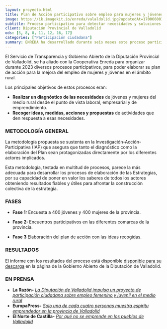 ```yaml
---
layout: proyecto.html
title: Plan de Acción participativo sobre empleo para mujeres y jóvenes del medio rural
image: https://ik.imagekit.io/enreda/valaldolid.jpg?updatedAt=1700660013051
subtitle: Proceso participativo para detectar necesidades y soluciones entre mujeres y jóvenes rurales 
client: Diputación Provincial de Valladolid
ods: [5, 8, 8, 11, 12, 16, 17]
categories: ["Participación ciudadana"]
summary: ENREDA ha desarrollado durante seis meses este proceso participativo- que ha incluido una encuesta a 400 mujeres y 400 jóvenes; varios encuentros comarcales y entrevistas a informantes clave - para desarrollar este documento que guiará la estrategia de empleo de la Diputación de Valladolid 
---
```

El Servicio de Transparencia y Gobierno Abierto de la Diputación Provincial de Valladolid, se ha aliado con la Cooperativa Enreda para organizar durante 2023 diversos procesos participativos, para poder elaborar su plan de acción para la mejora del empleo de mujeres y jóvenes en el ámbito rural.

Los principales objetivos de estos procesos eran:

- **Realizar un diagnóstico de las necesidades** de jóvenes y mujeres del
medio rural desde el punto de vista laboral, empresarial y de
emprendimiento.
- **Recoger ideas, medidas, acciones y propuestas** de actividades que den
respuesta a esas necesidades.

### METODOLOGÍA GENERAL 
La metodología propuesta se sustenta en la Investigación-Acción-Participativa (IAP) que asegura que tanto el diagnóstico como la elaboración del Plan sean protagonizadas directamente por los diferentes actores implicados. 

Esta metodología, testada en multitud de procesos, parece la más adecuada para desarrollar los procesos de elaboración de las Estrategias, por su capacidad de poner en valor los saberes de todos los actores obteniendo resultados fiables y útiles para afrontar la construcción colectiva de la estrategia.

### FASES
- **Fase 1:** Encuesta a 400 jóvenes y 400 mujeres de la provincia.

- **Fase 2:**  Encuentros participativos en las diferentes comarcas de la provincia.

- **Fase 3** Elaboración del plan de acción con las ideas recogidas.

### RESULTADOS
El informe con los resultados del proceso está disponible [disponible para su descarga](https://gobiernoabierto.diputaciondevalladolid.es/procesos-participativos) en la página de la Gobierno Abierto de la Diputación de Valladolid.

### EN PRENSA
- **La Razón-** [*La Diputación de Valladolid impulsa un proyecto de participación ciudadana sobre empleo femenino y juvenil en el medio rural*](https://www.larazon.es/castilla-y-leon/diputacion-valladolid-impulsa-proyecto-participacion-ciudadana-empleo-femenino-juvenil-medio-rural_20230922650dbaed1fb4a6000145e698.html)
- **EuropaPress-** [*Solo una de cada cuatro personas muestra espíritu emprendedor en la provincia de Valladolid*](https://www.europapress.es/castilla-y-leon/noticia-solo-cada-cuatro-personas-muestra-espiritu-emprendedor-provincia-valladolid-20231121130326.html)
- **El Norte de Castilla-** [*Por qué no se emprende en los pueblos de Valladolid*](https://www.elnortedecastilla.es/valladolid/provincia/emprende-pueblos-valladolid-20231123001247-nt.html?ref=https%3A%2F%2Fwww.google.com%2F)


